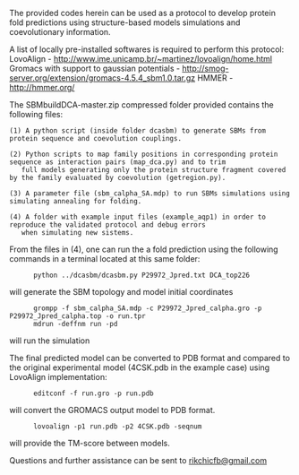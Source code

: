 The provided codes herein can be used as a protocol to develop protein fold predictions using structure-based models simulations and coevolutionary information.

A list of locally pre-installed softwares is required to perform this protocol:
  LovoAlign - http://www.ime.unicamp.br/~martinez/lovoalign/home.html
  Gromacs with support to gaussian potentials - http://smog-server.org/extension/gromacs-4.5.4_sbm1.0.tar.gz
  HMMER - http://hmmer.org/
  
  The SBMbuildDCA-master.zip compressed folder provided contains the following files:
  
    (1) A python script (inside folder dcasbm) to generate SBMs from protein sequence and coevolution couplings.

    (2) Python scripts to map family positions in corresponding protein sequence as interaction pairs (map_dca.py) and to trim 
       full models generating only the protein structure fragment covered by the family evaluated by coevolution (getregion.py). 

    (3) A parameter file (sbm_calpha_SA.mdp) to run SBMs simulations using simulating annealing for folding.

    (4) A folder with example input files (example_aqp1) in order to reproduce the validated protocol and debug errors    
       when simulating new sistems.
       
   
   From the files in (4), one can run the a fold prediction using the following commands in a terminal located at this same folder:
   
   
          python ../dcasbm/dcasbm.py P29972_Jpred.txt DCA_top226   
   
   will generate the SBM topology and model initial coordinates

   
          grompp -f sbm_calpha_SA.mdp -c P29972_Jpred_calpha.gro -p P29972_Jpred_calpha.top -o run.tpr   
          mdrun -deffnm run -pd                                                                          
   
   will run the simulation
   
   The final predicted model can be converted to PDB format and compared to the original experimental model (4CSK.pdb in the 
   example case) using LovoAlign implementation:
          
          editconf -f run.gro -p run.pdb
          
   will convert the GROMACS output model to PDB format.
          
          lovoalign -p1 run.pdb -p2 4CSK.pdb -seqnum
          
   will provide the TM-score between models.
   
   Questions and further assistance can be sent to rikchicfb@gmail.com
